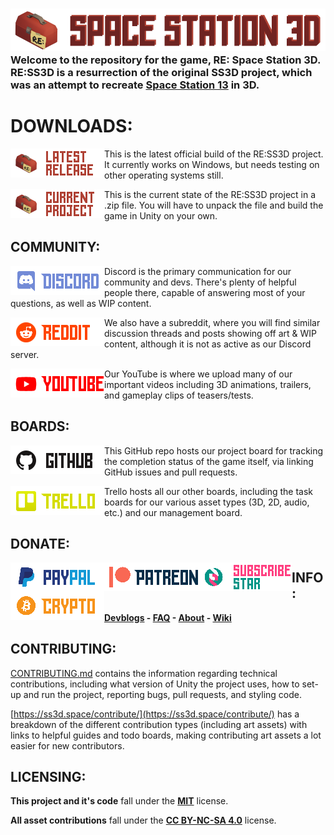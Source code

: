 ### ![SS3D](Documents/Images/RESPACESTATION3D.png) Welcome to the repository for the game, RE: Space Station 3D. RE:SS3D is a resurrection of the original SS3D project, which was an attempt to recreate [Space Station 13](https://spacestation13.com/) in 3D.

# DOWNLOADS:

[<img src="Documents/Images/latestrelease.png" alt="Latest Release" width="150" align="left">](https://github.com/RE-SS3D/SS3D/releases/latest)

This is the latest official build of the RE:SS3D project. It currently works on Windows, but needs testing on other operating systems still.

[<img src="Documents/Images/currentproject.png" alt="Current Project" width="150" align="left">](https://github.com/RE-SS3D/SS3D/archive/master.zip)

This is the current state of the RE:SS3D project in a .zip file. You will have to unpack the file and build the game in Unity on your own.

## COMMUNITY:

[<img src="Documents/Images/discord.png" alt="Discord" width="150" align="left">](https://discord.gg/Z3sPhyS)

Discord is the primary communication for our community and devs. There's plenty of helpful people there, capable of answering most of your questions, as well as WIP content.

[<img src="Documents/Images/reddit.png" alt="Reddit" width="150" align="left">](https://www.reddit.com/r/RESS3D/)

We also have a subreddit, where you will find similar discussion threads and posts showing off art & WIP content, although it is not as active as our Discord server.

[<img src="Documents/Images/youtube.png" alt="YouTube" width="150" align="left">](https://www.youtube.com/channel/UCJT-bVqDOYfyxF3oxECceZg)

Our YouTube is where we upload many of our important videos including 3D animations, trailers, and gameplay clips of teasers/tests.

## BOARDS:

[<img src="Documents/Images/github.png" alt="github" width="150" align="left">](https://github.com/RE-SS3D/SS3D/projects)

This GitHub repo hosts our project board for tracking the completion status of the game itself, via linking GitHub issues and pull requests.

[<img src="Documents/Images/trello.png" alt="Trello" width="150" align="left">](https://trello.com/ress3d)

Trello hosts all our other boards, including the task boards for our various asset types (3D, 2D, audio, etc.) and our management board.

## DONATE:

[<img src="Documents/Images/paypal.png" alt="PayPal" width="150" align="left">](https://www.paypal.me/SpaceStation3D)
[<img src="Documents/Images/patreon.png" alt="Patreon" width="150" align="left">](https://www.patreon.com/ss3d)
[<img src="Documents/Images/subscribestar.png" alt="SubscribeStar" width="150" align="left">](https://www.subscribestar.com/space-station-3d)
[<img src="Documents/Images/crypto.png" alt="Crypto" width="150" align="left">](spacestation3d.crypto)

## INFO:

**[Devblogs](https://ss3d.space/devblog/) - [FAQ](https://ss3d.space/faq/) - [About](https://ss3d.space/about/) - [Wiki](https://github.com/RE-SS3D/SS3D/wiki)**

## CONTRIBUTING:

[CONTRIBUTING.md](CONTRIBUTING.md) contains the information regarding technical contributions, including what version of Unity the project uses, how to set-up and run the project, reporting bugs, pull requests, and styling code.

[https://ss3d.space/contribute/](https://ss3d.space/contribute/) has a breakdown of the different contribution types (including art assets) with links to helpful guides and todo boards, making contributing art assets a lot easier for new contributors.

## LICENSING:

**This project and it's code** fall under the **[MIT](LICENSE-CODE.md)** license.

**All asset contributions** fall under the **[CC BY-NC-SA 4.0](LICENSE-ASSETS.md)** license.
